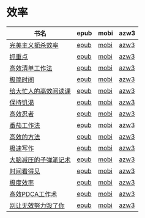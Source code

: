 # 效率

| 书名 | epub | mobi | azw3 |
| --- | --- | --- | --- |
| [完美主义扼杀效率](http://ct.dalanmei.com/f/31084289-771241391-678927) | [epub](http://ct.dalanmei.com/f/31084289-771241391-678927) | [mobi](http://ct.dalanmei.com/f/31084289-771230015-8ded6e) | [azw3](http://ct.dalanmei.com/f/31084289-771233573-d35e3f) |
| [抓重点](http://ct.dalanmei.com/f/31084289-572015909-9fc0af) | [epub](http://ct.dalanmei.com/f/31084289-572015909-9fc0af) | [mobi](http://ct.dalanmei.com/f/31084289-571659996-eb5ec8) | [azw3](http://ct.dalanmei.com/f/31084289-572083146-aee038) |
| [高效清单工作法](http://ct.dalanmei.com/f/31084289-572087906-7ac9f1) | [epub](http://ct.dalanmei.com/f/31084289-572087906-7ac9f1) | [mobi](http://ct.dalanmei.com/f/31084289-571728587-4526be) | [azw3](http://ct.dalanmei.com/f/31084289-572112765-4a49c1) |
| [极简时间](http://ct.dalanmei.com/f/31084289-572088173-b9aae6) | [epub](http://ct.dalanmei.com/f/31084289-572088173-b9aae6) | [mobi](http://ct.dalanmei.com/f/31084289-571728496-719da8) | [azw3](http://ct.dalanmei.com/f/31084289-572112792-c419af) |
| [给大忙人的高效阅读课](http://ct.dalanmei.com/f/31084289-572112437-8d2680) | [epub](http://ct.dalanmei.com/f/31084289-572112437-8d2680) | [mobi](http://ct.dalanmei.com/f/31084289-571723663-47f0ac) | [azw3](http://ct.dalanmei.com/f/31084289-572116400-301b35) |
| [保持饥渴](http://ct.dalanmei.com/f/31084289-571804569-dce1e9) | [epub](http://ct.dalanmei.com/f/31084289-571804569-dce1e9) | [mobi](http://ct.dalanmei.com/f/31084289-571534669-b0d658) | [azw3](http://ct.dalanmei.com/f/31084289-572195519-a20a39) |
| [高效忍者](http://ct.dalanmei.com/f/31084289-571813383-e51f8d) | [epub](http://ct.dalanmei.com/f/31084289-571813383-e51f8d) | [mobi](http://ct.dalanmei.com/f/31084289-571543252-e9d7c5) | [azw3](http://ct.dalanmei.com/f/31084289-572196526-e9184d) |
| [番茄工作法](http://ct.dalanmei.com/f/31084289-571818524-dfbc78) | [epub](http://ct.dalanmei.com/f/31084289-571818524-dfbc78) | [mobi](http://ct.dalanmei.com/f/31084289-571548170-4c057a) | [azw3](http://ct.dalanmei.com/f/31084289-572198754-bb15d9) |
| [高效的方法](http://ct.dalanmei.com/f/31084289-571916563-f0900d) | [epub](http://ct.dalanmei.com/f/31084289-571916563-f0900d) | [mobi](http://ct.dalanmei.com/f/31084289-571558220-550961) | [azw3](http://ct.dalanmei.com/f/31084289-572203894-b6896e) |
| [极速写作](http://ct.dalanmei.com/f/31084289-571983729-064661) | [epub](http://ct.dalanmei.com/f/31084289-571983729-064661) | [mobi](http://ct.dalanmei.com/f/31084289-571559925-3570a9) | [azw3](http://ct.dalanmei.com/f/31084289-572211912-9a5eac) |
| [大脑减压的子弹笔记术](http://ct.dalanmei.com/f/31084289-571987340-d0e83c) | [epub](http://ct.dalanmei.com/f/31084289-571987340-d0e83c) | [mobi](http://ct.dalanmei.com/f/31084289-571561255-91d9ad) | [azw3](http://ct.dalanmei.com/f/31084289-572212216-2f3030) |
| [时间看得见](http://ct.dalanmei.com/f/31084289-571735394-c39541) | [epub](http://ct.dalanmei.com/f/31084289-571735394-c39541) | [mobi](http://ct.dalanmei.com/f/31084289-571611260-68ecb4) | [azw3](http://ct.dalanmei.com/f/31084289-571913651-026c98) |
| [极度效率](http://ct.dalanmei.com/f/31084289-572129463-fd8911) | [epub](http://ct.dalanmei.com/f/31084289-572129463-fd8911) | [mobi](http://ct.dalanmei.com/f/31084289-571593804-5c45ce) | [azw3](http://ct.dalanmei.com/f/31084289-571986204-f418a1) |
| [高效PDCA工作术](http://ct.dalanmei.com/f/31084289-571908117-6f8347) | [epub](http://ct.dalanmei.com/f/31084289-571908117-6f8347) | [mobi](http://ct.dalanmei.com/f/31084289-571555594-05a110) | [azw3](http://ct.dalanmei.com/f/31084289-572072116-8c251c) |
| [别让无效努力毁了你](http://ct.dalanmei.com/f/31084289-571775814-0b770f) | [epub](http://ct.dalanmei.com/f/31084289-571775814-0b770f) | [mobi](http://ct.dalanmei.com/f/31084289-571507764-d4bbcc) | [azw3](http://ct.dalanmei.com/f/31084289-571876027-d738a5) |
